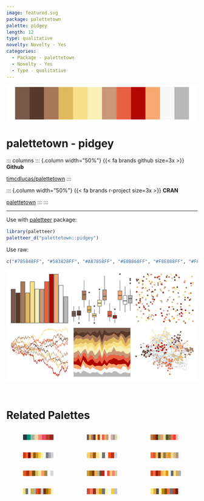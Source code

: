 ```yaml
---
image: featured.svg
package: palettetown
palette: pidgey
length: 12
type: qualitative
novelty: Novelty - Yes
categories:
  - Package - palettetown
  - Novelty - Yes
  - Type - qualitative
---
```


![](featured.svg)

# palettetown - pidgey 

::: columns
::: {.column width="50%"}
{{< fa brands github size=3x >}}
**Github**

[timcdlucas/palettetown](https://github.com/timcdlucas/palettetown)
:::

::: {.column width="50%"}
{{< fa brands r-project size=3x >}}
**CRAN**

[palettetown](https://CRAN.R-project.org/package=palettetown)
:::
:::

<hr> 

Use with [paletteer](https://emilhvitfeldt.github.io/paletteer/) package:

```r
library(paletteer)
paletteer_d("palettetown::pidgey")
```

Use raw:

```r
c("#785848FF", "#583828FF", "#A87858FF", "#E0B860FF", "#F8E088FF", "#F8F0B8FF", "#C89878FF", "#E86040FF", "#B00800FF", "#F8A870FF", "#F8F8F8FF", "#B8B8B8FF")
``` 

![](examples.svg) 

<br>

# Related Palettes

<div class="list" style="display: grid; grid-template-columns: auto auto auto;"> <figure class="figure">
<a href="../../awtools/a_palette/"> <img src="../../awtools/a_palette/featured.svg" style="width: 100%;" class="figure-img"></a>
</figure> <figure class="figure">
<a href="../../palettetown/pidgeot/"> <img src="../../palettetown/pidgeot/featured.svg" style="width: 100%;" class="figure-img"></a>
</figure> <figure class="figure">
<a href="../../palettetown/dugtrio/"> <img src="../../palettetown/dugtrio/featured.svg" style="width: 100%;" class="figure-img"></a>
</figure> <figure class="figure">
<a href="../../palettetown/octillery/"> <img src="../../palettetown/octillery/featured.svg" style="width: 100%;" class="figure-img"></a>
</figure> <figure class="figure">
<a href="../../palettetown/electabuzz/"> <img src="../../palettetown/electabuzz/featured.svg" style="width: 100%;" class="figure-img"></a>
</figure> <figure class="figure">
<a href="../../palettetown/torchic/"> <img src="../../palettetown/torchic/featured.svg" style="width: 100%;" class="figure-img"></a>
</figure> <figure class="figure">
<a href="../../palettetown/krabby/"> <img src="../../palettetown/krabby/featured.svg" style="width: 100%;" class="figure-img"></a>
</figure> <figure class="figure">
<a href="../../palettetown/fearow/"> <img src="../../palettetown/fearow/featured.svg" style="width: 100%;" class="figure-img"></a>
</figure> <figure class="figure">
<a href="../../palettetown/charmeleon/"> <img src="../../palettetown/charmeleon/featured.svg" style="width: 100%;" class="figure-img"></a>
</figure> <figure class="figure">
<a href="../../palettetown/ledyba/"> <img src="../../palettetown/ledyba/featured.svg" style="width: 100%;" class="figure-img"></a>
</figure> <figure class="figure">
<a href="../../palettetown/magby/"> <img src="../../palettetown/magby/featured.svg" style="width: 100%;" class="figure-img"></a>
</figure> <figure class="figure">
<a href="../../palettetown/pichu/"> <img src="../../palettetown/pichu/featured.svg" style="width: 100%;" class="figure-img"></a>
</figure> 
</div>
